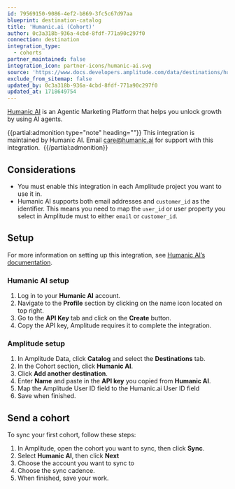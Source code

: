 ```yaml
---
id: 79569150-9086-4ef2-b869-3fc5c67d97aa
blueprint: destination-catalog
title: 'Humanic.ai (Cohort)'
author: 0c3a318b-936a-4cbd-8fdf-771a90c297f0
connection: destination
integration_type:
  - cohorts
partner_maintained: false
integration_icon: partner-icons/humanic-ai.svg
source: 'https://www.docs.developers.amplitude.com/data/destinations/humanic-ai-cohort/'
exclude_from_sitemap: false
updated_by: 0c3a318b-936a-4cbd-8fdf-771a90c297f0
updated_at: 1718649754
---
```

[Humanic AI](https://www.humanic.ai/) is an Agentic Marketing Platform that helps you unlock growth by using AI agents. 

{{partial:admonition type="note" heading=""}}
This integration is maintained by Humanic AI. Email [care@humanic.ai](mailto:care@humanic.ai) for support with this integration. 
{{/partial:admonition}}

## Considerations

- You must enable this integration in each Amplitude project you want to use it in.
- Humanic AI supports both email addresses and `customer_id` as the identifier. This means you need to map the `user_id` or user property you select in Amplitude must to either `email` or `customer_id`.

## Setup

For more information on setting up this integration, see [Humanic AI’s documentation](https://humanic.gitbook.io/humanic/implementing-integrations/amplitude).

### Humanic AI setup

1. Log in to your **Humanic AI** account.
2. Navigate to the **Profile** section by clicking on the name icon located on top right.
3. Go to the **API Key** tab and click on the **Create** button.
4. Copy the API key, Amplitude requires it to complete the integration.

### Amplitude setup

1. In Amplitude Data, click **Catalog** and select the **Destinations** tab.
2. In the Cohort section, click **Humanic AI**.
3. Click **Add another destination**.
4. Enter **Name** and paste in the **API key** you copied from **Humanic AI**.
5. Map the Amplitude User ID field to the Humanic.ai User ID field
6. Save when finished.

## Send a cohort

To sync your first cohort, follow these steps:

1. In Amplitude, open the cohort you want to sync, then click **Sync**.
2. Select **Humanic AI**, then click **Next**
3. Choose the account you want to sync to
4. Choose the sync cadence.
5. When finished, save your work.
